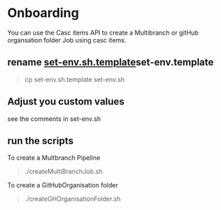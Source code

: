 # Onboarding

You can use the Casc items API to create a Multibranch or gitHub organsation folder Job using casc items.

## rename [set-env.sh.template](set-env.sh.template)set-env.template

> cp set-env.sh.template set-env.sh

## Adjust you custom values

see the comments in set-env.sh

## run the scripts

To create a Multbranch Pipeline
> ./createMultiBranchJob.sh


To create a GitHubOrganisation folder
> ./createGHOrganisationFolder.sh



